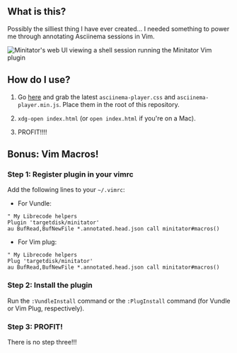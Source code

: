 ## What is this?
Possibly the silliest thing I have ever created...  I needed something to power
me through annotating Asciinema sessions in Vim.

![Minitator's web UI viewing a shell session running the Minitator Vim plugin](https://sqt.wtf/~targetdisk/blob/minitator-yo-dawg.png)

## How do I use?
1. Go [here](https://github.com/asciinema/asciinema-player/releases/latest) and
   grab the latest `asciinema-player.css` and `asciinema-player.min.js`.  Place
   them in the root of this repository.

2. `xdg-open index.html` (or `open index.html` if you're on a Mac).

3. PROFIT!!!!

## Bonus: Vim Macros!
### Step 1: Register plugin in your vimrc
Add the following lines to your `~/.vimrc`:

* For Vundle:
```vim
" My Librecode helpers
Plugin 'targetdisk/minitator'
au BufRead,BufNewFile *.annotated.head.json call minitator#macros()
```

* For Vim plug:
```vim
" My Librecode helpers
Plug 'targetdisk/minitator'
au BufRead,BufNewFile *.annotated.head.json call minitator#macros()
```

### Step 2: Install the plugin
Run the `:VundleInstall` command or the `:PlugInstall` command (for Vundle or
Vim Plug, respectively).

### Step 3: PROFIT!
There is no step three!!!
